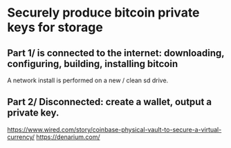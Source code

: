 # Securely produce bitcoin private keys for storage

## Part 1/ is connected to the internet: downloading, configuring, building, installing bitcoin

A network install is performed on a new / clean sd drive.

## Part 2/ Disconnected: create a wallet, output a private key.

https://www.wired.com/story/coinbase-physical-vault-to-secure-a-virtual-currency/
https://denarium.com/
